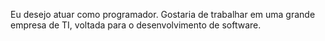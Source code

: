 



Eu desejo atuar como programador.
Gostaria de trabalhar em uma grande empresa de TI, voltada para o desenvolvimento de software.
